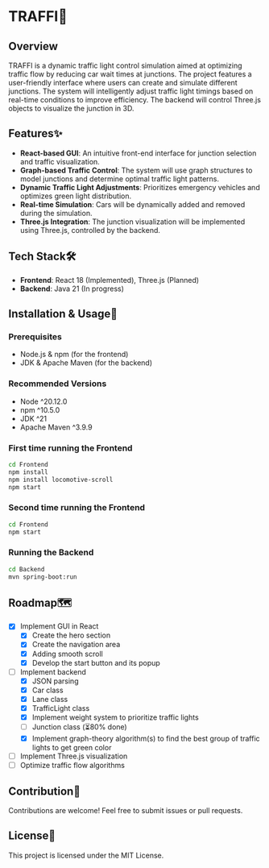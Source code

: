 # TRAFFI🚦

## Overview
TRAFFI is a dynamic traffic light control simulation aimed at optimizing traffic flow by reducing car wait times at junctions. The project features a user-friendly interface where users can create and simulate different junctions. The system will intelligently adjust traffic light timings based on real-time conditions to improve efficiency. The backend will control Three.js objects to visualize the junction in 3D.

## Features✨
- **React-based GUI**: An intuitive front-end interface for junction selection and traffic visualization.
- **Graph-based Traffic Control**: The system will use graph structures to model junctions and determine optimal traffic light patterns.
- **Dynamic Traffic Light Adjustments**: Prioritizes emergency vehicles and optimizes green light distribution.
- **Real-time Simulation**: Cars will be dynamically added and removed during the simulation.
- **Three.js Integration**: The junction visualization will be implemented using Three.js, controlled by the backend.

## Tech Stack🛠️
- **Frontend**: React 18 (Implemented), Three.js (Planned)
- **Backend**: Java 21 (In progress)

## Installation & Usage🚀
### Prerequisites
- Node.js & npm (for the frontend)
- JDK & Apache Maven (for the backend)
### Recommended Versions
- Node ^20.12.0
- npm ^10.5.0
- JDK ^21
- Apache Maven ^3.9.9
### First time running the Frontend
```sh
cd Frontend
npm install
npm install locomotive-scroll
npm start
```
### Second time running the Frontend
```sh
cd Frontend
npm start
```
### Running the Backend
```sh
cd Backend
mvn spring-boot:run
```

## Roadmap🗺️
- [x] Implement GUI in React
  - [x] Create the hero section
  - [x] Create the navigation area
  - [x] Adding smooth scroll
  - [x] Develop the start button and its popup
- [ ] Implement backend
  - [x] JSON parsing
  - [x] Car class
  - [x] Lane class
  - [x] TrafficLight class
  - [x] Implement weight system to prioritize traffic lights
  - [ ] Junction class (⏳80% done)
  - [x] Implement graph-theory algorithm(s) to find the best group of traffic lights to get green color
- [ ] Implement Three.js visualization
- [ ] Optimize traffic flow algorithms

## Contribution🤝
Contributions are welcome! Feel free to submit issues or pull requests.

## License📄
This project is licensed under the MIT License.
